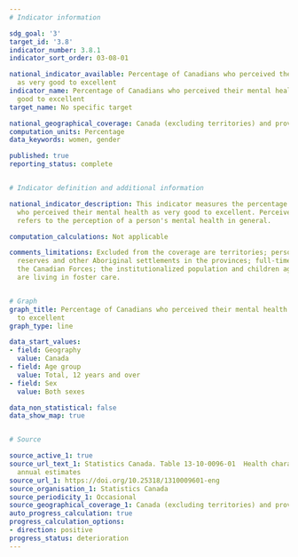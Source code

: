 ```yaml
---
# Indicator information

sdg_goal: '3'
target_id: '3.8'
indicator_number: 3.8.1
indicator_sort_order: 03-08-01

national_indicator_available: Percentage of Canadians who perceived their mental health
  as very good to excellent
indicator_name: Percentage of Canadians who perceived their mental health as very
  good to excellent
target_name: No specific target

national_geographical_coverage: Canada (excluding territories) and provinces
computation_units: Percentage
data_keywords: women, gender

published: true
reporting_status: complete


# Indicator definition and additional information

national_indicator_description: This indicator measures the percentage of the population
  who perceived their mental health as very good to excellent. Perceived mental health
  refers to the perception of a person's mental health in general.

computation_calculations: Not applicable

comments_limitations: Excluded from the coverage are territories; persons living on
  reserves and other Aboriginal settlements in the provinces; full-time members of
  the Canadian Forces; the institutionalized population and children aged 12-17 that
  are living in foster care.


# Graph
graph_title: Percentage of Canadians who perceived their mental health as very good
  to excellent
graph_type: line

data_start_values:
- field: Geography
  value: Canada
- field: Age group
  value: Total, 12 years and over
- field: Sex
  value: Both sexes

data_non_statistical: false
data_show_map: true


# Source

source_active_1: true
source_url_text_1: Statistics Canada. Table 13-10-0096-01  Health characteristics,
  annual estimates
source_url_1: https://doi.org/10.25318/1310009601-eng
source_organisation_1: Statistics Canada
source_periodicity_1: Occasional
source_geographical_coverage_1: Canada (excluding territories) and provinces
auto_progress_calculation: true
progress_calculation_options:
- direction: positive
progress_status: deterioration
---
```

